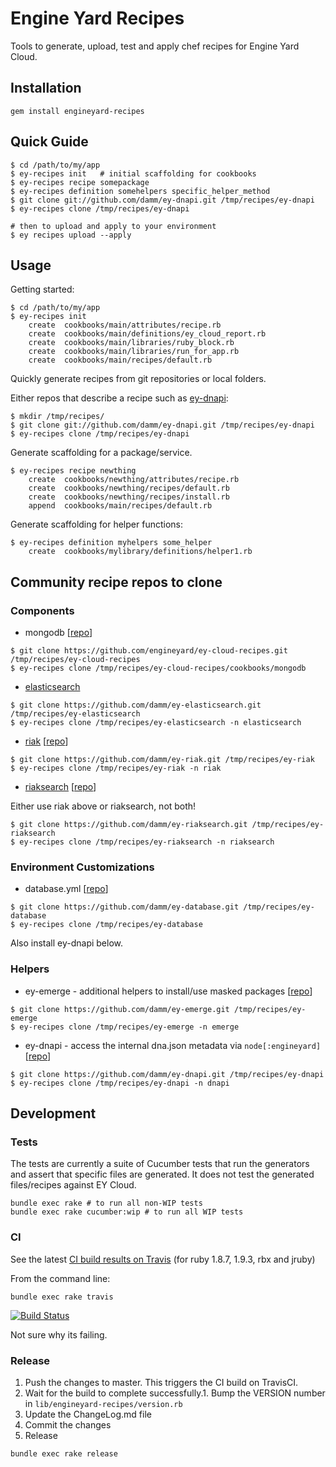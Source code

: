 # Engine Yard Recipes

Tools to generate, upload, test and apply chef recipes for Engine Yard Cloud.

## Installation

    gem install engineyard-recipes

## Quick Guide

```
$ cd /path/to/my/app
$ ey-recipes init   # initial scaffolding for cookbooks
$ ey-recipes recipe somepackage
$ ey-recipes definition somehelpers specific_helper_method
$ git clone git://github.com/damm/ey-dnapi.git /tmp/recipes/ey-dnapi
$ ey-recipes clone /tmp/recipes/ey-dnapi

# then to upload and apply to your environment
$ ey recipes upload --apply
```

## Usage

Getting started:

```
$ cd /path/to/my/app
$ ey-recipes init
    create  cookbooks/main/attributes/recipe.rb
    create  cookbooks/main/definitions/ey_cloud_report.rb
    create  cookbooks/main/libraries/ruby_block.rb
    create  cookbooks/main/libraries/run_for_app.rb
    create  cookbooks/main/recipes/default.rb
```

Quickly generate recipes from git repositories or local folders.

Either repos that describe a recipe such as [ey-dnapi](https://github.com/damm/ey-dnapi):

```
$ mkdir /tmp/recipes/
$ git clone git://github.com/damm/ey-dnapi.git /tmp/recipes/ey-dnapi
$ ey-recipes clone /tmp/recipes/ey-dnapi
```

Generate scaffolding for a package/service.

```
$ ey-recipes recipe newthing
    create  cookbooks/newthing/attributes/recipe.rb
    create  cookbooks/newthing/recipes/default.rb
    create  cookbooks/newthing/recipes/install.rb
    append  cookbooks/main/recipes/default.rb
```

Generate scaffolding for helper functions:

```
$ ey-recipes definition myhelpers some_helper
    create  cookbooks/mylibrary/definitions/helper1.rb
```

## Community recipe repos to clone

### Components

* mongodb [[repo](https://github.com/engineyard/ey-cloud-recipes/tree/master/cookbooks/mongodb)]

```
$ git clone https://github.com/engineyard/ey-cloud-recipes.git /tmp/recipes/ey-cloud-recipes
$ ey-recipes clone /tmp/recipes/ey-cloud-recipes/cookbooks/mongodb
```

* [elasticsearch](http://www.elasticsearch.org/)

```
$ git clone https://github.com/damm/ey-elasticsearch.git /tmp/recipes/ey-elasticsearch
$ ey-recipes clone /tmp/recipes/ey-elasticsearch -n elasticsearch
```

* [riak](http://basho.com/products/riak-overview/) [[repo](https://github.com/damm/ey-riak)]

```
$ git clone https://github.com/damm/ey-riak.git /tmp/recipes/ey-riak
$ ey-recipes clone /tmp/recipes/ey-riak -n riak
```

* [riaksearch](http://basho.com/products/riak-overview/) [[repo](https://github.com/damm/ey-riaksearch)]

Either use riak above or riaksearch, not both!

```
$ git clone https://github.com/damm/ey-riaksearch.git /tmp/recipes/ey-riaksearch
$ ey-recipes clone /tmp/recipes/ey-riaksearch -n riaksearch
```



### Environment Customizations

* database.yml [[repo](https://github.com/damm/ey-database)]

```
$ git clone https://github.com/damm/ey-database.git /tmp/recipes/ey-database
$ ey-recipes clone /tmp/recipes/ey-database
```

Also install ey-dnapi below.

### Helpers

* ey-emerge - additional helpers to install/use masked packages [[repo](https://github.com/damm/ey-emerge)]

```
$ git clone https://github.com/damm/ey-emerge.git /tmp/recipes/ey-emerge
$ ey-recipes clone /tmp/recipes/ey-emerge -n emerge
```

* ey-dnapi - access the internal dna.json metadata via `node[:engineyard]` [[repo](https://github.com/damm/ey-dnapi)]

```
$ git clone https://github.com/damm/ey-dnapi.git /tmp/recipes/ey-dnapi
$ ey-recipes clone /tmp/recipes/ey-dnapi -n dnapi
```

## Development

### Tests

The tests are currently a suite of Cucumber tests that run the generators and assert that specific files are generated. It does not test the generated files/recipes against EY Cloud.

```
bundle exec rake # to run all non-WIP tests
bundle exec rake cucumber:wip # to run all WIP tests
```

### CI

See the latest [CI build results on Travis](http://travis-ci.org/#!/engineyard/engineyard-recipes "Travis CI - Distributed build platform for the open source community") (for ruby 1.8.7, 1.9.3, rbx and jruby)

From the command line:

```
bundle exec rake travis
```

[![Build Status](https://secure.travis-ci.org/engineyard/engineyard-recipes.png)](http://travis-ci.org/engineyard/engineyard-recipes) 

Not sure why its failing.

### Release

1. Push the changes to master. This triggers the CI build on TravisCI.
1. Wait for the build to complete successfully.1. Bump the VERSION number in `lib/engineyard-recipes/version.rb`
1. Update the ChangeLog.md file
1. Commit the changes
1. Release

```
bundle exec rake release
```
